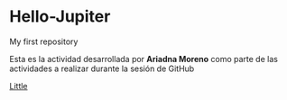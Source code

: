# Hello-Jupiter
 My first repository

Esta es la actividad desarrollada por **Ariadna Moreno** como parte de las actividades a realizar durante la sesión de GitHub

[Little](IMG/LITTLEMY.jpg)